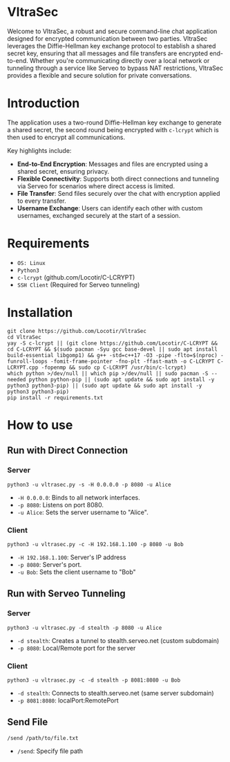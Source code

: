# VltraSec
Welcome to VltraSec, a robust and secure command-line chat application designed for encrypted communication between two parties. VltraSec leverages the Diffie-Hellman key exchange protocol to establish a shared secret key, ensuring that all messages and file transfers are encrypted end-to-end. Whether you're communicating directly over a local network or tunneling through a service like Serveo to bypass NAT restrictions, VltraSec provides a flexible and secure solution for private conversations.

# Introduction
The application uses a two-round Diffie-Hellman key exchange to generate a shared secret, the second round being encrypted with ```c-lcrypt``` which is then used to encrypt all communications. 

Key highlights include:
- **End-to-End Encryption**: Messages and files are encrypted using a shared secret, ensuring privacy.
- **Flexible Connectivity**: Supports both direct connections and tunneling via Serveo for scenarios where direct access is limited.
- **File Transfer**: Send files securely over the chat with encryption applied to every transfer.
- **Username Exchange**: Users can identify each other with custom usernames, exchanged securely at the start of a session.

# Requirements
- ```OS: Linux```
- ```Python3```
- ```c-lcrypt``` (github.com/Locotir/C-LCRYPT)
- ```SSH Client``` (Required for Serveo tunneling)

# Installation
```
git clone https://github.com/Locotir/VltraSec
cd VltraSec
yay -S c-lcrypt || (git clone https://github.com/Locotir/C-LCRYPT && cd C-LCRYPT && $(sudo pacman -Syu gcc base-devel || sudo apt install build-essential libgomp1) && g++ -std=c++17 -O3 -pipe -flto=$(nproc) -funroll-loops -fomit-frame-pointer -fno-plt -ffast-math -o C-LCRYPT C-LCRYPT.cpp -fopenmp && sudo cp C-LCRYPT /usr/bin/c-lcrypt)
which python >/dev/null || which pip >/dev/null || sudo pacman -S --needed python python-pip || (sudo apt update && sudo apt install -y python3 python3-pip) || (sudo apt update && sudo apt install -y python3 python3-pip)
pip install -r requirements.txt
```

# How to use

## Run with Direct Connection
### Server
```python3 -u vltrasec.py -s -H 0.0.0.0 -p 8080 -u Alice```
- ```-H 0.0.0.0```: Binds to all network interfaces.
- ```-p 8080```: Listens on port 8080.
- ```-u Alice```: Sets the server username to "Alice".

### Client
```python3 -u vltrasec.py -c -H 192.168.1.100 -p 8080 -u Bob```
- ```-H 192.168.1.100```: Server's IP address
- ```-p 8080```: Server's port.
- ```-u Bob```: Sets the client username to "Bob" 

## Run with Serveo Tunneling
### Server
```python3 -u vltrasec.py -d stealth -p 8080 -u Alice```
- ```-d stealth```: Creates a tunnel to stealth.serveo.net (custom subdomain)
- ```-p 8080```: Local/Remote port for the server

### Client
```python3 -u vltrasec.py -c -d stealth -p 8081:8080 -u Bob```
- ```-d stealth```: Connects to stealth.serveo.net (same server subdomain)
- ```-p 8081:8080```: localPort:RemotePort 


## Send File
```/send /path/to/file.txt```

- ```/send```: Specify file path
